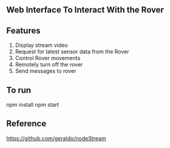 Web Interface To Interact With the Rover
-----

Features
-----
1. Display stream video
2. Request for latest sensor data from the Rover
3. Control Rover movements
4. Remotely turn off the rover
5. Send messages to rover

To run
-----
npm install
npm start

Reference
-----
https://github.com/geraldo/nodeStream
